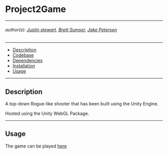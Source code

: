 # Project2Game

---
   ###### author(s): [Justin stewart](https://github.com/stewartjustinl), [Brett Sumser](https://github.com/bsumser), [Jake Petersen](https://github.com/jpeter17)

---
- [Description](#description)
- [Codebase](#codebase)
- [Dependencies](#dependencies)
- [Installation](#installation)
- [Usage](#usage)
---
## Description

A top-down Rogue-like shooter that has been built using the Unity Engine. 

Hosted using the Unity WebGL Package. 

---
## Usage 

The game can be played [here]() 
